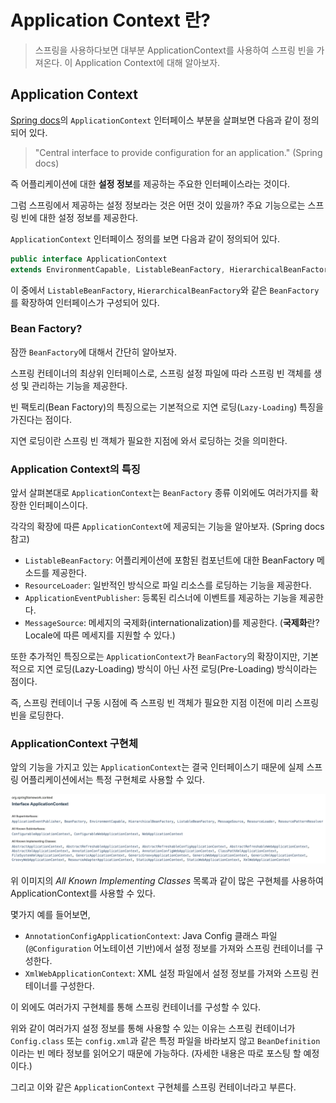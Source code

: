 # Application Context 란?

> 스프링을 사용하다보면 대부분 ApplicationContext를 사용하여 스프링 빈을 가져온다. 이 Application Context에 대해 알아보자.

## Application Context

[Spring docs](https://docs.spring.io/spring-framework/docs/current/javadoc-api/org/springframework/context/ApplicationContext.html)의 `ApplicationContext` 인터페이스 부분을 살펴보면 다음과 같이 정의되어 있다.

> "Central interface to provide configuration for an application."
> (Spring docs)

즉 어플리케이션에 대한 **설정 정보**를 제공하는 주요한 인터페이스라는 것이다.

그럼 스프링에서 제공하는 설정 정보라는 것은 어떤 것이 있을까? 주요 기능으로는 스프링 빈에 대한 설정 정보를 제공한다.

`ApplicationContext` 인터페이스 정의를 보면 다음과 같이 정의되어 있다.

```java
public interface ApplicationContext
extends EnvironmentCapable, ListableBeanFactory, HierarchicalBeanFactory, MessageSource, ApplicationEventPublisher, ResourcePatternResolver
```

이 중에서 `ListableBeanFactory`, `HierarchicalBeanFactory`와 같은 `BeanFactory`를 확장하여 인터페이스가 구성되어 있다.

### Bean Factory?

잠깐 `BeanFactory`에 대해서 간단히 알아보자.

스프링 컨테이너의 최상위 인터페이스로, 스프링 설정 파일에 따라 스프링 빈 객체를 생성 및 관리하는 기능을 제공한다.

빈 팩토리(Bean Factory)의 특징으로는 기본적으로 지연 로딩(`Lazy-Loading`) 특징을 가진다는 점이다.

지연 로딩이란 스프링 빈 객체가 필요한 지점에 와서 로딩하는 것을 의미한다.

### Application Context의 특징

앞서 살펴본대로 `ApplicationContext`는 `BeanFactory` 종류 이외에도 여러가지를 확장한 인터페이스이다.

각각의 확장에 따른 `ApplicationContext`에 제공되는 기능을 알아보자. (Spring docs 참고)

- `ListableBeanFactory`: 어플리케이션에 포함된 컴포넌트에 대한 BeanFactory 메소드를 제공한다.
- `ResourceLoader`: 일반적인 방식으로 파일 리소스를 로딩하는 기능을 제공한다.
- `ApplicationEventPublisher`: 등록된 리스너에 이벤트를 제공하는 기능을 제공한다.
- `MessageSource`: 메세지의 국제화(internationalization)를 제공한다. (**국제화**란? Locale에 따른 메세지를 지원할 수 있다.)

또한 추가적인 특징으로는 `ApplicationContext`가 `BeanFactory`의 확장이지만, 기본적으로 지연 로딩(Lazy-Loading) 방식이 아닌 사전 로딩(Pre-Loading) 방식이라는 점이다.

즉, 스프링 컨테이너 구동 시점에 즉 스프링 빈 객체가 필요한 지점 이전에 미리 스프링 빈을 로딩한다.

### ApplicationContext 구현체

앞의 기능을 가지고 있는 `ApplicationContext`는 결국 인터페이스기 때문에 실제 스프링 어플리케이션에서는 특정 구현체로 사용할 수 있다.

![implemention](img/application-context-implementing.png)

위 이미지의 _All Known Implementing Classes_ 목록과 같이 많은 구현체를 사용하여 ApplicationContext를 사용할 수 있다.

몇가지 예를 들어보면,

- `AnnotationConfigApplicationContext`: Java Config 클래스 파일(`@Configuration` 어노테이션 기반)에서 설정 정보를 가져와 스프링 컨테이너를 구성한다.
- `XmlWebApplicationContext`: XML 설정 파일에서 설정 정보를 가져와 스프링 컨테이너를 구성한다.

이 외에도 여러가지 구현체를 통해 스프링 컨테이너를 구성할 수 있다.

위와 같이 여러가지 설정 정보를 통해 사용할 수 있는 이유는 스프링 컨테이너가 `Config.class` 또는 `config.xml`과 같은 특정 파일을 바라보지 않고 `BeanDefinition` 이라는 빈 메타 정보를 읽어오기 때문에 가능하다. (자세한 내용은 따로 포스팅 할 예정이다.)

그리고 이와 같은 `ApplicationContext` 구현체를 스프링 컨테이너라고 부른다.
